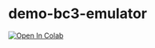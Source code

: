 # demo-bc3-emulator

[![Open In Colab](https://colab.research.google.com/assets/colab-badge.svg)](https://colab.research.google.com/github/shahineb/demo-bc3-emulator/blob/main/demo.ipynb)
